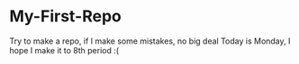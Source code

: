 # My-First-Repo
Try to make a repo, if I make some mistakes, no big deal
Today is Monday, I hope I make it to 8th period :(
